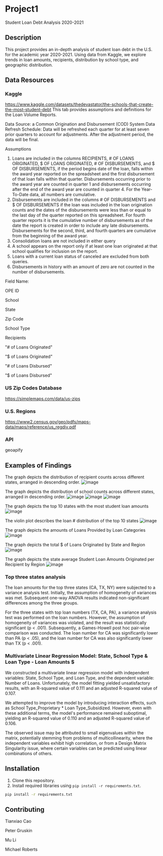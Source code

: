 # Project1
Student Loan Debt Analysis 2020-2021

## Description
This project provides an in-depth analysis of student loan debt in the U.S. for the academic year 2020-2021. Using data from Kaggle, we explore trends in loan amounts, recipients, distribution by school type, and geographic distribution.

## Data Resources
### Kaggle
https://www.kaggle.com/datasets/thedevastator/the-schools-that-create-the-most-student-debt
This tab provides assumptions and definitions for the Loan Volume Reports.

Data Source: a Common Origination and Disbursement (COD) System
Data Refresh Schedule: Data will be refreshed each quarter for at least seven prior quarters to account for adjustments. After the adjustment period, the data will be final.

Assumptions
1. Loans are included in the columns RECIPIENTS, # OF LOANS ORIGINATED, $ OF LOANS ORIGINATED, # OF DISBURSEMENTS, and $ OF DISBURSEMENTS, if the period begins date of the loan, falls within the award year reported on the spreadsheet and the first disbursement of that loan falls within that quarter. Disbursements occurring prior to the award year are counted in quarter 1 and disbursements occurring after the end of the award year are counted in quarter 4. For the Year-To-Date data, all numbers are cumulative.
2. Disbursements are included in the columns # OF DISBURSEMENTS and $ OF DISBURSEMENTS if the loan was included in the loan origination counts and the dates of the disbursements were less than or equal to the last day of the quarter reported on this spreadsheet. For fourth quarter reports it is the cumulative number of disbursements as of the date the report is created in order to include any late disbursements. Disbursements for the second, third, and fourth quarters are cumulative from the beginning of the award year.
3. Consolidation loans are not included in either query
4. A school appears on the report only if at least one loan originated at that school qualifies for inclusion on the report.
5. Loans with a current loan status of canceled are excluded from both queries.
6. Disbursements in history with an amount of zero are not counted in the number of disbursements.

Field Name:

OPE ID

School

State

Zip Code

School Type

Recipients

"# of Loans Originated"

"$ of Loans Originated"

"# of Loans Disbursed"

"$ of Loans Disbursed"

### US Zip Codes Database
https://simplemaps.com/data/us-zips

### U.S. Regions

https://www2.census.gov/geo/pdfs/maps-data/maps/reference/us_regdiv.pdf

### API
geoapify



## Examples of Findings


The graph depicts the distribution of recipient counts across different states, arranged in descending order.
![image](https://github.com/wemlaztdj/Project1/assets/19890554/8a34c027-6cdf-4e9d-b6ca-accfc9899e92)

The graph depicts the distribution of school counts across different states, arranged in descending order.
![image](https://github.com/wemlaztdj/Project1/assets/19890554/569eaab2-f7af-40a0-83b2-281c391efc23)
![image](https://github.com/wemlaztdj/Project1/assets/19890554/d7bef1fd-c29d-4d9b-b5c0-a0a7b413f4ad)
![image](https://github.com/wemlaztdj/Project1/assets/19890554/f688f4e6-0d26-4a2d-82c9-b346eb7929f8)

The graph depicts the top 10 states with the most student loan amounts
![image](https://github.com/wemlaztdj/Project1/assets/19890554/f2f1c2f3-a7da-4b98-800a-68864f3cf457)

The violin plot describes the loan # distribution of the top 10 states
![image](https://github.com/wemlaztdj/Project1/assets/19890554/236ea933-e22d-4623-948d-dd00b8ad54e4)

The graph depicts the amounts of Loans Provided by Loan Categories
![image](https://github.com/wemlaztdj/Project1/assets/19890554/9504ce6e-9627-4bc1-a571-79e071ef04c6)

The graph depicts the total $ of Loans Originated by State and Region
![image](https://github.com/wemlaztdj/Project1/assets/19890554/146e98cc-bb7b-4809-911f-ae1d9ba7eb53)

The graph depicts the state average Student Loan Amounts Originated per Recipient by Region
![image](https://github.com/wemlaztdj/Project1/assets/19890554/96db92b6-6dc9-41be-8c44-ab88940aad30)

### Top three states analysis
The loan amounts for the top three states (CA, TX, NY) were subjected to a variance analysis test. Initially, the assumption of homogeneity of variances was met. Subsequent one-way ANOVA results indicated non-significant differences among the three groups.

For the three states with top loan numbers (TX, CA, PA), a variance analysis test was performed on the loan numbers. However, the assumption of homogeneity of variances was violated, and the result was statistically significant (p < .001). Subsequently, a Games-Howell post hoc pair-wise comparison was conducted. The loan number for CA was significantly lower than PA (p < .05), and the loan number for CA was also significantly lower than TX (p < .001).

### Multivariate Linear Regression Model: State, School Type & Loan Type - Loan Amounts $
We constructed a multivariate linear regression model with independent variables: State, School Type, and Loan Type, and the dependent variable: Number of Loans. Unfortunately, the model fitting yielded unsatisfactory results, with an R-squared value of 0.111 and an adjusted R-squared value of 0.107.

We attempted to improve the model by introducing interaction effects, such as School Type_Proprietary * Loan Type_Subsidized. However, even with these additional terms, the model's performance remained suboptimal, yielding an R-squared value of 0.110 and an adjusted R-squared value of 0.106.

The observed issue may be attributed to small eigenvalues within the matrix, potentially stemming from problems of multicollinearity, where the independent variables exhibit high correlation, or from a Design Matrix Singularity issue, where certain variables can be predicted using linear combinations of others.

## Installation

1. Clone this repository.
2. Install required libraries using `pip install -r requirements.txt`.
```bash
pip install -r requirements.txt
```
## Contributing

Tianxiao Cao

Peter Gruskin

Mu Li

Michael Roberts


